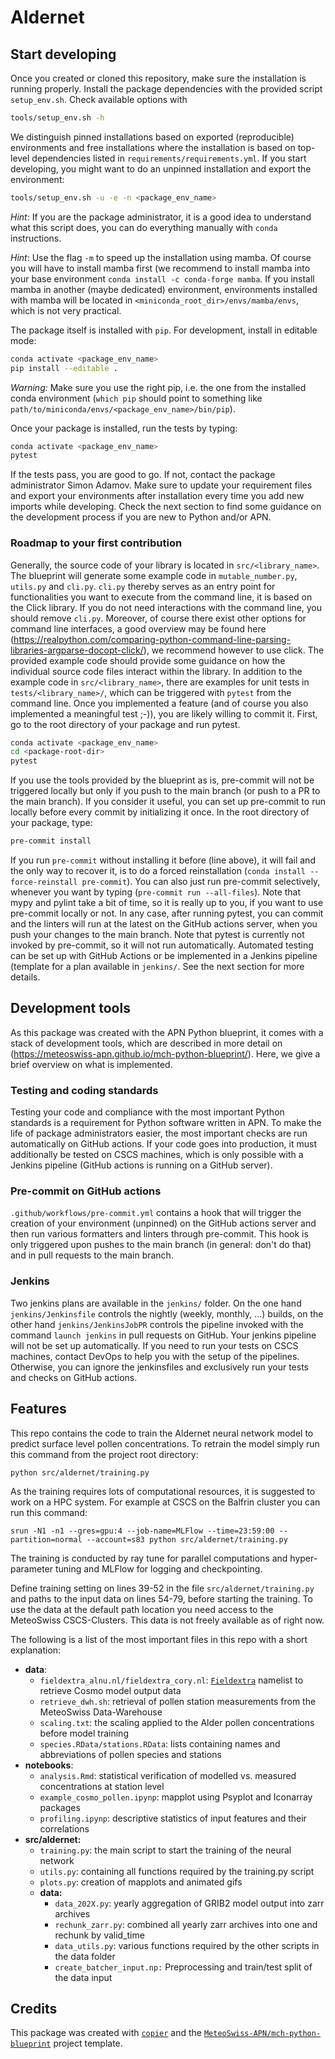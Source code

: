 # Aldernet

## Start developing

Once you created or cloned this repository, make sure the installation is running properly. Install the package dependencies with the provided script `setup_env.sh`.
Check available options with

```bash
tools/setup_env.sh -h
```
We distinguish pinned installations based on exported (reproducible) environments and free installations where the installation
is based on top-level dependencies listed in `requirements/requirements.yml`. If you start developing, you might want to do an unpinned installation and export the environment:

```bash
tools/setup_env.sh -u -e -n <package_env_name>
```

*Hint*: If you are the package administrator, it is a good idea to understand what this script does, you can do everything manually with `conda` instructions.

*Hint*: Use the flag `-m` to speed up the installation using mamba. Of course you will have to install mamba first (we recommend to install mamba into your base
environment `conda install -c conda-forge mamba`. If you install mamba in another (maybe dedicated) environment, environments installed with mamba will be located
in `<miniconda_root_dir>/envs/mamba/envs`, which is not very practical.

The package itself is installed with `pip`. For development, install in editable mode:

```bash
conda activate <package_env_name>
pip install --editable .
```

*Warning:* Make sure you use the right pip, i.e. the one from the installed conda environment (`which pip` should point to something like `path/to/miniconda/envs/<package_env_name>/bin/pip`).

Once your package is installed, run the tests by typing:

```bash
conda activate <package_env_name>
pytest
```

If the tests pass, you are good to go. If not, contact the package administrator Simon Adamov. Make sure to update your requirement files and export your environments after installation
every time you add new imports while developing. Check the next section to find some guidance on the development process if you are new to Python and/or APN.

### Roadmap to your first contribution

Generally, the source code of your library is located in `src/<library_name>`. The blueprint will generate some example code in `mutable_number.py`, `utils.py` and `cli.py`. `cli.py` thereby serves as an entry
point for functionalities you want to execute from the command line, it is based on the Click library. If you do not need interactions with the command line, you should remove `cli.py`. Moreover, of course there exist other options for command line interfaces,
a good overview may be found here (<https://realpython.com/comparing-python-command-line-parsing-libraries-argparse-docopt-click/>), we recommend however to use click. The provided example
code should provide some guidance on how the individual source code files interact within the library. In addition to the example code in `src/<library_name>`, there are examples for
unit tests in `tests/<library_name>/`, which can be triggered with `pytest` from the command line. Once you implemented a feature (and of course you also
implemented a meaningful test ;-)), you are likely willing to commit it. First, go to the root directory of your package and run pytest.

```bash
conda activate <package_env_name>
cd <package-root-dir>
pytest
```

If you use the tools provided by the blueprint as is, pre-commit will not be triggered locally but only if you push to the main branch
(or push to a PR to the main branch). If you consider it useful, you can set up pre-commit to run locally before every commit by initializing it once. In the root directory of
your package, type:

```bash
pre-commit install
```

If you run `pre-commit` without installing it before (line above), it will fail and the only way to recover it, is to do a forced reinstallation (`conda install --force-reinstall pre-commit`).
You can also just run pre-commit selectively, whenever you want by typing (`pre-commit run --all-files`). Note that mypy and pylint take a bit of time, so it is really
up to you, if you want to use pre-commit locally or not. In any case, after running pytest, you can commit and the linters will run at the latest on the GitHub actions server,
when you push your changes to the main branch. Note that pytest is currently not invoked by pre-commit, so it will not run automatically. Automated testing can be set up with
GitHub Actions or be implemented in a Jenkins pipeline (template for a plan available in `jenkins/`. See the next section for more details.

## Development tools

As this package was created with the APN Python blueprint, it comes with a stack of development tools, which are described in more detail on
(<https://meteoswiss-apn.github.io/mch-python-blueprint/>). Here, we give a brief overview on what is implemented.

### Testing and coding standards

Testing your code and compliance with the most important Python standards is a requirement for Python software written in APN. To make the life of package
administrators easier, the most important checks are run automatically on GitHub actions. If your code goes into production, it must additionally be tested on CSCS
machines, which is only possible with a Jenkins pipeline (GitHub actions is running on a GitHub server).

### Pre-commit on GitHub actions

`.github/workflows/pre-commit.yml` contains a hook that will trigger the creation of your environment (unpinned) on the GitHub actions server and
then run various formatters and linters through pre-commit. This hook is only triggered upon pushes to the main branch (in general: don't do that)
and in pull requests to the main branch.

### Jenkins

Two jenkins plans are available in the `jenkins/` folder. On the one hand `jenkins/Jenkinsfile` controls the nightly (weekly, monthly, ...) builds, on the other hand
`jenkins/JenkinsJobPR` controls the pipeline invoked with the command `launch jenkins` in pull requests on GitHub. Your jenkins pipeline will not be set up
automatically. If you need to run your tests on CSCS machines, contact DevOps to help you with the setup of the pipelines. Otherwise, you can ignore the jenkinsfiles
and exclusively run your tests and checks on GitHub actions.

## Features

This repo contains the code to train the Aldernet neural network model to predict surface level pollen concentrations.
To retrain the model simply run this command from the project root directory:

`python src/aldernet/training.py`

As the training requires lots of computational resources, it is suggested to work on a HPC system.
For example at CSCS on the Balfrin cluster you can run this command:

`srun -N1 -n1 --gres=gpu:4 --job-name=MLFlow --time=23:59:00 --partition=normal --account=s83 python src/aldernet/training.py`

The training is conducted by ray tune for parallel computations and hyper-parameter tuning and
MLFlow for logging and checkpointing.

Define training setting on lines 39-52 in the file `src/aldernet/training.py`
and paths to the input data on lines 54-79, before starting the training.
To use the data at the default path location you need access to the MeteoSwiss CSCS-Clusters.
This data is not freely available as of right now.

The following is a list of the most important files in this repo with a short explanation:

- **data**:
  - `fieldextra_alnu.nl/fieldextra_cory.nl`: [`Fieldextra`](https://github.com/COSMO-ORG/fieldextra) namelist to retrieve Cosmo model output data
  - `retrieve_dwh.sh`: retrieval of pollen station measurements from the MeteoSwiss Data-Warehouse
  - `scaling.txt`: the scaling applied to the Alder pollen concentrations before model training
  - `species.RData/stations.RData`: lists containing names and abbreviations of pollen species and stations
- **notebooks**:
  - `analysis.Rmd`: statistical verification of modelled vs. measured concentrations at station level
  - `example_cosmo_pollen.ipynp`: mapplot using Psyplot and Iconarray packages
  - `profiling.ipynp`: descriptive statistics of input features and their correlations
- **src/aldernet:**
  - `training.py`: the main script to start the training of the neural network
  - `utils.py`: containing all functions required by the training.py script
  - `plots.py`: creation of mapplots and animated gifs
  - **data:**
    - `data_202X.py`: yearly aggregation of GRIB2 model output into zarr archives
    - `rechunk_zarr.py`: combined all yearly zarr archives into one and rechunk by valid_time
    - `data_utils.py`: various functions required by the other scripts in the data folder
    - `create_batcher_input.np:` Preprocessing and train/test split of the data input

## Credits

This package was created with [`copier`](https://github.com/copier-org/copier) and the [`MeteoSwiss-APN/mch-python-blueprint`](https://meteoswiss-apn.github.io/mch-python-blueprint/) project template.
